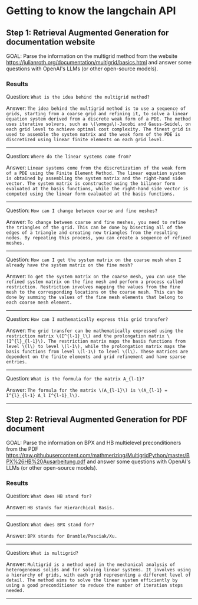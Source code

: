 # Getting to know the langchain API

## Step 1: Retrieval Augmented Generation for documentation website

GOAL: Parse the information on the multigrid method from the website https://julianroth.org/documentation/multigrid/basics.html and answer some questions with OpenAI's LLMs (or other open-source models).

### Results

Question: `What is the idea behind the multigrid method?`

Answer:   `The idea behind the multigrid method is to use a sequence of grids, starting from a coarse grid and refining it, to solve a linear equation system derived from a discrete weak form of a PDE. The method uses iterative solvers, such as \(\omega\)-Jacobi and Gauss-Seidel, on each grid level to achieve optimal cost complexity. The finest grid is used to assemble the system matrix and the weak form of the PDE is discretized using linear finite elements on each grid level.`

--------------------------------

Question: `Where do the linear systems come from?`

Answer:   `Linear systems come from the discretization of the weak form of a PDE using the Finite Element Method. The linear equation system is obtained by assembling the system matrix and the right-hand side vector. The system matrix is constructed using the bilinear form evaluated at the basis functions, while the right-hand side vector is computed using the linear form evaluated at the basis functions.`

---------------------------------

Question: `How can I change between coarse and fine meshes?`

Answer:   `To change between coarse and fine meshes, you need to refine the triangles of the grid. This can be done by bisecting all of the edges of a triangle and creating new triangles from the resulting nodes. By repeating this process, you can create a sequence of refined meshes.`

---------------------------------

Question: `How can I get the system matrix on the coarse mesh when I already have the system matrix on the fine mesh?`

Answer:   `To get the system matrix on the coarse mesh, you can use the refined system matrix on the fine mesh and perform a process called restriction. Restriction involves mapping the values from the fine mesh to the corresponding locations on the coarse mesh. This can be done by summing the values of the fine mesh elements that belong to each coarse mesh element.`

---------------------------------

Question: `How can I mathematically express this grid transfer?`

Answer:   `The grid transfer can be mathematically expressed using the restriction matrix \(I^{l-1}_l\) and the prolongation matrix \(I^{l}_{l-1}\). The restriction matrix maps the basis functions from level \(l\) to level \(l-1\), while the prolongation matrix maps the basis functions from level \(l-1\) to level \(l\). These matrices are dependent on the finite elements and grid refinement and have sparse entries.`

---------------------------------

Question: `What is the formula for the matrix A_{l-1}?`

Answer:   `The formula for the matrix \(A_{l-1}\) is \(A_{l-1} = I^{l}_{l-1} A_l I^{l-1}_l\).`

---------------------------------

## Step 2: Retrieval Augmented Generation for PDF document

GOAL: Parse the information on BPX and HB multielevel preconditioners from the PDF https://raw.githubusercontent.com/mathmerizing/MultigridPython/master/BPX%26HB%20Ausarbeitung.pdf and answer some questions with OpenAI's LLMs (or other open-source models).

### Results

Question: `What does HB stand for?`

Answer:   `HB stands for Hierarchical Basis.`

--------------------------------

Question: `What does BPX stand for?`

Answer:   `BPX stands for Bramble/Pasciak/Xu.`

--------------------------------

Question: `What is multigrid?`

Answer:   `Multigrid is a method used in the mechanical analysis of heterogeneous solids and for solving linear systems. It involves using a hierarchy of grids, with each grid representing a different level of detail. The method aims to solve the linear system efficiently by using a good preconditioner to reduce the number of iteration steps needed.`

--------------------------------